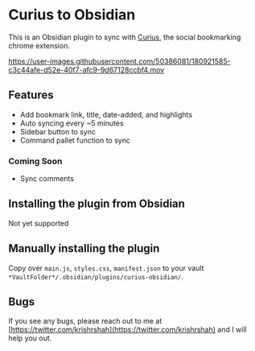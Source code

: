 # Curius to Obsidian
This is an Obsidian plugin to sync with [Curius](https://curius.app), the social bookmarking chrome extension. 

https://user-images.githubusercontent.com/50386081/180921585-c3c44afe-d52e-40f7-afc9-9d67128ccbf4.mov

## Features
- Add bookmark link, title, date-added, and highlights
- Auto syncing every ~5 minutes
- Sidebar button to sync
- Command pallet function to sync

### Coming Soon
- Sync comments

## Installing the plugin from Obsidian
Not yet supported

## Manually installing the plugin
Copy over `main.js`, `styles.css`, `manifest.json` to your vault `*VaultFolder*/.obsidian/plugins/curius-obsidian/`.

## Bugs
If you see any bugs, please reach out to me at [https://twitter.com/krishrshah](https://twitter.com/krishrshah) and I will help you out.



